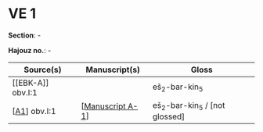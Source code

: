 # VE 1

**Section**: -

**Hajouz no.**: -

| Source(s)      | Manuscript(s)      | Gloss                                              |
| -------------- | ------------------ | -------------------------------------------------- |
| [[EBK-A]] obv.I:1      |                    | eš<sub>2</sub>-bar-kin<sub>5</sub>                 |
| [[A1]] obv.I:1 | [[Manuscript A-1]] | eš<sub>2</sub>-bar-kin<sub>5</sub> / [not glossed] |


[//begin]: # "Autogenerated link references for markdown compatibility"
[A1]: A1 "MEE 4, 1 = TM.75.G.3528"
[Manuscript A-1]: <Manuscript A-1> "Manuscript A-1"
[//end]: # "Autogenerated link references"